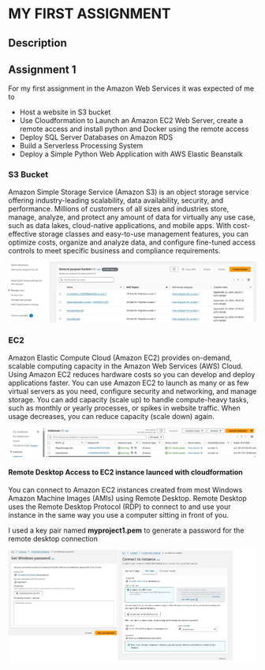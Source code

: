 # MY FIRST ASSIGNMENT 

## Description

## Assignment 1

For my first assignment in the Amazon Web Services it was expected of me to

* Host a website in S3 bucket
* Use Cloudformation to Launch an Amazon EC2 Web Server, create a remote access and install python and Docker using the remote access
* Deploy SQL Server Databases on Amazon RDS
* Build a Serverless Processing System
* Deploy a Simple Python Web Application with AWS Elastic Beanstalk

### S3 Bucket

Amazon Simple Storage Service (Amazon S3) is an object storage service offering industry-leading scalability, data availability, security, and performance. Millions of customers of all sizes and industries store, manage, analyze, and protect any amount of data for virtually any use case, such as data lakes, cloud-native applications, and mobile apps. With cost-effective storage classes and easy-to-use management features, you can optimize costs, organize and analyze data, and configure fine-tuned access controls to meet specific business and compliance requirements.

![Image Alt](https://github.com/tonyaws2024/project1/blob/c4d033b75fcd18f99955df3fe2463a4aa3dac69c/Screenshot%20of%20S3%20buckets.jpg)

### EC2

Amazon Elastic Compute Cloud (Amazon EC2) provides on-demand, scalable computing capacity in the Amazon Web Services (AWS) Cloud. Using Amazon EC2 reduces hardware costs so you can develop and deploy applications faster. You can use Amazon EC2 to launch as many or as few virtual servers as you need, configure security and networking, and manage storage. You can add capacity (scale up) to handle compute-heavy tasks, such as monthly or yearly processes, or spikes in website traffic. When usage decreases, you can reduce capacity (scale down) again.

![Image Alt](https://github.com/tonyaws2024/project1/blob/9eaa32aebb8b4cb8eaa1dee318feafcca165a99d/Screenshot%20of%20EC2%20instances.jpg)

#### Remote Desktop Access to EC2 instance launced with cloudformation

You can connect to Amazon EC2 instances created from most Windows Amazon Machine Images (AMIs) using Remote Desktop. Remote Desktop uses the Remote Desktop Protocol (RDP) to connect to and use your instance in the same way you use a computer sitting in front of you.

I used a key pair named **myproject1.pem** to generate a password for the remote desktop connection

![Image Alt](https://github.com/tonyaws2024/project1/blob/df8624f3e5297165a9f66aea88b0b746fac1cd86/RDP%20connection.jpg)


